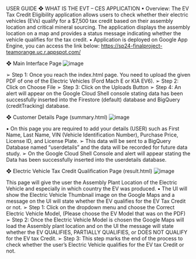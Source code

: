 USER GUIDE
❖
WHAT IS THE EVT – CES APPLICATION
▪ Overview:
The EV Tax Credit Eligibility application allows users to check whether their electric vehicles (EVs) qualify for a $7,500 tax credit based on their assembly location and critical mineral sourcing. The application displays the assembly location on a map and provides a status message indicating whether the vehicle qualifies for the tax credit.
▪ Application is deployed on Google App Engine, you can access the link below:
https://sp24-finalproject-teamorange.uc.r.appspot.com/ 

❖ Main Interface Page
![image](https://github.com/AhmedMujaddidi/EVT-CES/assets/132592296/27ff573d-57df-4f9a-a302-08e7b234b73e)

➢
Step 1: Once you reach the index.html page. You need to upload the given PDF of one of the Electric Vehicles (Ford Mach E or KIA EV6).
➢
Step 2: Click on Choose File
➢
Step 3: Click on the Uploads Button
➢
Step 4: An alert will appear on the Google Cloud Shell console stating data has been successfully inserted into the Firestore (default) database and BigQuery (creditTracking) database.

❖ Customer Details Page (summary.html)
![image](https://github.com/AhmedMujaddidi/EVT-CES/assets/132592296/1e308bf5-6008-4791-9219-fd7124fdd6be)

▪ On this page you are required to add your details (USER) such as First Name, Last Name, VIN (Vehicle Identification Number), Purchase Price, License ID, and License Plate.
➢ This data will be sent to a BigQuery Database named “userdetails” and the data will be recorded for future data study.
➢ On the Google Cloud Shell Console and alert will appear stating the Data has been successfully inserted into the userdetails database.

❖ Electric Vehicle Tax Credit Qualification Page (result.html)
![image](https://github.com/AhmedMujaddidi/EVT-CES/assets/132592296/671c00e7-aafe-4af3-bcb8-d226535728e4)

This page will give the user the Assembly Plant Location of the Electric Vehicle and especially in which country the EV was produced.
▪ The UI will show the Electric Vehicle Thumbnail image on the Google Maps and a message on the UI will state whether the EV qualifies for the EV Tax Credit or not.
➢ Step 1: Click on the dropdown menu and choose the Correct Electric Vehicle Model, (Please choose the EV Model that was on the PDF)
➢ Step 2: Once the Electric Vehicle Model is chosen the Google Maps will load the Assembly plant location and on the UI the message will state whether the EV QUALIFIES, PARTIALLY QUALIFIES, or DOES NOT QUALIFY for the EV tax Credit.
➢ Step 3: This step marks the end of the process to check whether the user’s Electric Vehicle qualifies for the EV tax Credit or not.
